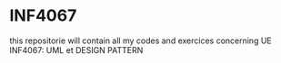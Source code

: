 # INF4067
this repositorie will contain all my codes and exercices concerning UE INF4067: UML et DESIGN PATTERN
